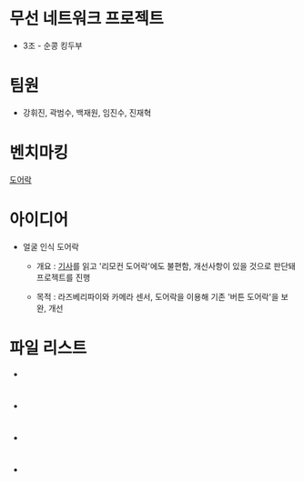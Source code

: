 # 무선 네트워크 프로젝트
* 3조 - 순콩 킹두부

# 팀원
* 강휘진, 곽범수, 백재원, 임진수, 진재혁

# 벤치마킹
 [도어락](http://mibediy.blogspot.com/2016/02/4-iot-hw.html)


# 아이디어
* 얼굴 인식 도어락
  * 개요 : [기사](http://www.ablenews.co.kr/News/NewsContent.aspx?CategoryCode=0014&NewsCode=001420190502111917597795)를 읽고 '리모컨 도어락'에도 불편함, 개선사항이 있을 것으로 판단돼 프로젝트를 진행
  
  * 목적 : 라즈베리파이와 카메라 센서, 도어락을 이용해 기존 '버튼 도어락'을 보완, 개선
 
 
# 파일 리스트
* 

# 
* 

# 
* 

# 
* 
